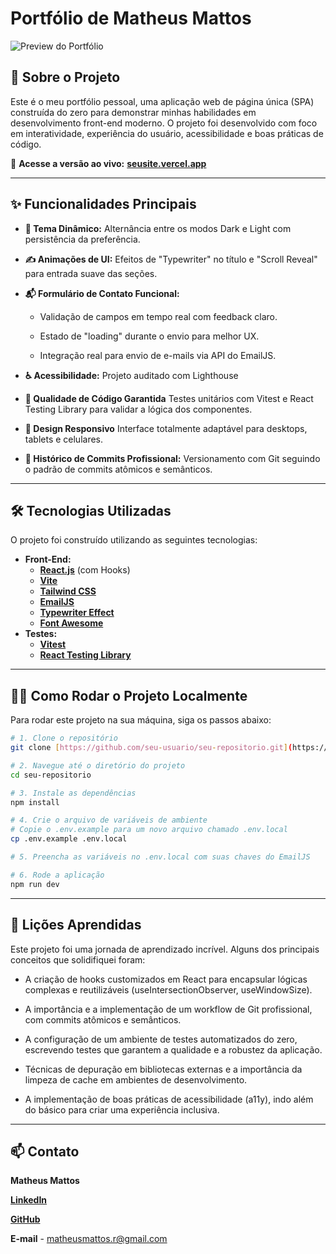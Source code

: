 # Portfólio de Matheus Mattos

![Preview do Portfólio](src/assets/img/Site-image.png)

## 🚀 Sobre o Projeto

Este é o meu portfólio pessoal, uma aplicação web de página única (SPA) construída do zero para demonstrar minhas habilidades em desenvolvimento front-end moderno. O projeto foi desenvolvido com foco em interatividade, experiência do usuário, acessibilidade e boas práticas de código.

🔗 **Acesse a versão ao vivo:** [**seusite.vercel.app**](https://seusite.vercel.app)

---

## ✨ Funcionalidades Principais

- **🎨 Tema Dinâmico:** Alternância entre os modos Dark e Light com persistência da preferência.

- **✍️ Animações de UI:** Efeitos de "Typewriter" no título e "Scroll Reveal" para entrada suave das seções.

- **📬 Formulário de Contato Funcional:**
  - Validação de campos em tempo real com feedback claro.

  - Estado de "loading" durante o envio para melhor UX.

  - Integração real para envio de e-mails via API do EmailJS.

- **♿ Acessibilidade:** Projeto auditado com Lighthouse

- **🧪 Qualidade de Código Garantida** Testes unitários com Vitest e React Testing Library para validar a lógica dos componentes.

- **📱 Design Responsivo** Interface totalmente adaptável para desktops, tablets e celulares.

- **📖 Histórico de Commits Profissional:** Versionamento com Git seguindo o padrão de commits atômicos e semânticos.

---

## 🛠️ Tecnologias Utilizadas

O projeto foi construído utilizando as seguintes tecnologias:

- **Front-End:**
  - [**React.js**](https://react.dev/) (com Hooks)
  - [**Vite**](https://vitejs.dev/)
  - [**Tailwind CSS**](https://tailwindcss.com/)
  - [**EmailJS**](https://www.emailjs.com/)
  - [**Typewriter Effect**](https://www.npmjs.com/package/typewriter-effect)
  - [**Font Awesome**](https://fontawesome.com/)
- **Testes:**
  - [**Vitest**](https://vitest.dev/)
  - [**React Testing Library**](https://testing-library.com/docs/react-testing-library/intro/)

---

## 👨‍💻 Como Rodar o Projeto Localmente

Para rodar este projeto na sua máquina, siga os passos abaixo:

```bash
# 1. Clone o repositório
git clone [https://github.com/seu-usuario/seu-repositorio.git](https://github.com/seu-usuario/seu-repositorio.git)

# 2. Navegue até o diretório do projeto
cd seu-repositorio

# 3. Instale as dependências
npm install

# 4. Crie o arquivo de variáveis de ambiente
# Copie o .env.example para um novo arquivo chamado .env.local
cp .env.example .env.local

# 5. Preencha as variáveis no .env.local com suas chaves do EmailJS

# 6. Rode a aplicação
npm run dev

```

---

## 🧠 Lições Aprendidas

Este projeto foi uma jornada de aprendizado incrível. Alguns dos principais conceitos que solidifiquei foram:

- A criação de hooks customizados em React para encapsular lógicas complexas e reutilizáveis (useIntersectionObserver, useWindowSize).

- A importância e a implementação de um workflow de Git profissional, com commits atômicos e semânticos.

- A configuração de um ambiente de testes automatizados do zero, escrevendo testes que garantem a qualidade e a robustez da aplicação.

- Técnicas de depuração em bibliotecas externas e a importância da limpeza de cache em ambientes de desenvolvimento.

- A implementação de boas práticas de acessibilidade (a11y), indo além do básico para criar uma experiência inclusiva.

---

## 📫 Contato

**Matheus Mattos**

[**LinkedIn**](https://www.linkedin.com/in/matheusmattos4)

[**GitHub**](https://github.com/Chang3MyMind)

**E-mail** - matheusmattos.r@gmail.com
